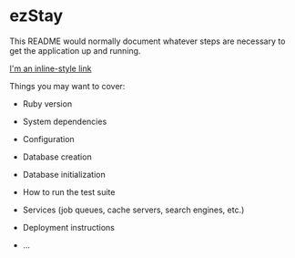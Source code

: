 # ezStay

This README would normally document whatever steps are necessary to get the
application up and running.

[I'm an inline-style link](https://ezstay.herokuapp.com/#/)

Things you may want to cover:

* Ruby version

* System dependencies

* Configuration

* Database creation

* Database initialization

* How to run the test suite

* Services (job queues, cache servers, search engines, etc.)

* Deployment instructions

* ...

